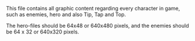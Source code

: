 This file contains all graphic content regarding every character in game, such as enemies, hero and also Tip, Tap and Top. 

The hero-files should be 64x48 or 640x480 pixels, and the enemies should be 64 x 32 or 640x320 pixels.
